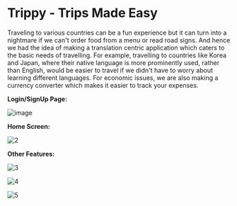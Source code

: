 # **Trippy - Trips Made Easy**

Traveling to various countries can be a fun experience but it can turn into a nightmare if we can't order food from a menu or read road signs. And hence we had the idea of making a translation centric application which caters to the basic needs of travelling. For example, travelling to countries like Korea and Japan, where their native language is more prominently used, rather than English, would be easier to travel if we didn't have to worry about learning different languages. For economic issues, we are also making a currency converter which makes it easier to track your expenses.

**Login/SignUp Page:**

![image](https://user-images.githubusercontent.com/57283918/179389229-6a13bca7-fcaa-4a45-9cfd-2f368a25e177.gif)


**Home Screen:**

![2](https://user-images.githubusercontent.com/57283918/179389342-60440b12-aedb-468b-82b1-e8c8a092f14f.gif)

**Other Features:**

![3](https://user-images.githubusercontent.com/57283918/179389450-731c658e-f434-4fb1-8782-5975205e65f4.gif)

![4](https://user-images.githubusercontent.com/57283918/179389419-d453c72d-a9b7-4482-99d5-6ee537f2333b.gif)

![5](https://user-images.githubusercontent.com/57283918/179389415-377d1182-3da3-4bf6-bbf1-2e5be8f6082d.gif)
